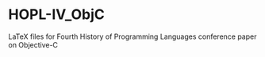 # HOPL-IV_ObjC
LaTeX files for Fourth History of Programming Languages conference paper on Objective-C
